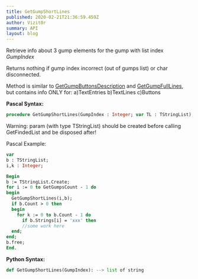 ```yaml
---
title: GetGumpShortLines
published: 2020-02-21T21:36:59.459Z
author: Vizit0r
summary: API
layout: blog
---
```


 

Retrieve info about 3 gump elements for the gump with list index *GumpIndex*

Returns nothing if gump index incorrect (out of gumps list) or char disconnected.

Method is similar to [GetGumpButtonsDescription](../GetGumpButtonsDescription) and [GetGumpFullLines](../GetGumpFullLines), but contains info ONLY for:
a)TextEntries
b)TextLines
c)Buttons

**Pascal Syntax:**

```pascal
procedure GetGumpShortLines(GumpIndex : Integer; var TL : TStringList);
```
Warning: param (with type TStringList) should be created before calling GetFindedList and be disposed after!  

Pascal Example:
```pascal
var 
b : TStringList; 
i,k : Integer; 

Begin 
b := TStringList.Create; 
for i := 0 to GetGumpsCount - 1 do 
begin  
  GetGumpShortLines(i,b); 
  if b.Count > 0 then
  begin
    for k := 0 to b.Count - 1 do   
      if b.Strings[i] = 'xxx' then
      //some work here  
  end; 
end;
b.free; 
End.
```

**Python Syntax:**
```python
def GetGumpShortLines(GumpIndex): --> list of string
```